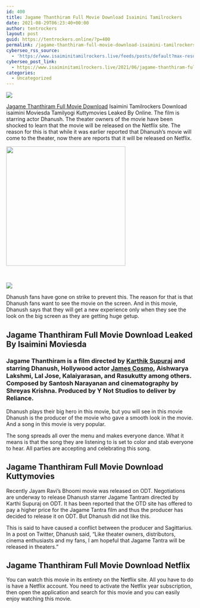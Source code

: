 ```yaml
---
id: 400
title: Jagame Thanthiram Full Movie Download Isaimini Tamilrockers
date: 2021-08-29T06:23:40+00:00
author: tentrockers
layout: post
guid: https://tentrockers.online/?p=400
permalink: /jagame-thanthiram-full-movie-download-isaimini-tamilrockers/
cyberseo_rss_source:
  - 'https://www.isaiminitamilrockers.live/feeds/posts/default?max-results=150&start-index=1'
cyberseo_post_link:
  - https://www.isaiminitamilrockers.live/2021/06/jagame-thanthiram-full-movie-download_16.html
categories:
  - Uncategorized
---
```

<div class="media_block">
  <img src="https://1.bp.blogspot.com/-YB2uNT5dBO8/YNKlPUJ0-1I/AAAAAAAAA7o/qXYKvbUF5WAXz8Acvlc_yKp9DlI1kCSyQCLcBGAsYHQ/s72-c/Jagame-Thanthiram-Movie-Download.jpg" class="media_thumbnail" />
</div>

<meta content="Jagame Thanthiram Full Movie Download Isaimini Tamilrockers &nbsp; Download isaimini Moviesda Tamilyogi Kuttymovies Leaked By Online. The film i..." name="twitter:description" />

  


<center>
</center>

<span face="&quot;Open Sans&quot;, sans-serif"><a href="https://www.tamilrockers.co.nz/jagame-thanthiram-movie-download-in-tamilrockers/">Jagame Thanthiram Full Movie Download</a> Isaimini Tamilrockers</span><span face="&quot;Open Sans&quot;, sans-serif">&nbsp;</span><span face="&quot;Open Sans&quot;, sans-serif">Download isaimini Moviesda Tamilyogi Kuttymovies Leaked By Online. The film is starring actor Dhanush. The theater owners of the movie have been shocked to learn that the movie will be released on the Netflix site. The reason for this is that while it was earlier reported that Dhanush’s movie will come to the theater, now there are reports that it will be released on Netflix.</span>

<div class="separator">
  <a href="https://1.bp.blogspot.com/-YB2uNT5dBO8/YNKlPUJ0-1I/AAAAAAAAA7o/qXYKvbUF5WAXz8Acvlc_yKp9DlI1kCSyQCLcBGAsYHQ/s426/Jagame-Thanthiram-Movie-Download.jpg"><img border="0" data-original-height="240" data-original-width="426" src="https://1.bp.blogspot.com/-YB2uNT5dBO8/YNKlPUJ0-1I/AAAAAAAAA7o/qXYKvbUF5WAXz8Acvlc_yKp9DlI1kCSyQCLcBGAsYHQ/s320/Jagame-Thanthiram-Movie-Download.jpg" width="320" /></a>
</div>

<span face="&quot;Open Sans&quot;, sans-serif"><br /></span>

<div class="separator">
  <a href="https://www.tamilrockers.co.nz/jagame-thanthiram-movie-download-in-tamilrockers/"><img border="0" data-original-height="250" data-original-width="300" src="https://1.bp.blogspot.com/-5XL9sIAhA6c/YMomeUGoejI/AAAAAAAAA3w/_WMTYjVLOtI0ntUpPPEToSVcb7p47_mUgCLcBGAsYHQ/s0/e854879156f0849f3d27a89db88ed039%2B%25281%2529.png" /></a>
</div>

<span face="&quot;Open Sans&quot;, sans-serif">Dhanush fans have gone on strike to prevent this. The reason for that is that Dhanush fans want to see the movie on the screen. And in this movie, Dhanush says that they will get a new experience only when they see the look on the big screen as they are getting huge getup.</span>

## Jagame Thanthiram Full Movie Download Leaked By Isaimini Moviesda

### <span><span face="&quot;Open Sans&quot;, sans-serif">Jagame Thanthiram is a film directed by&nbsp;</span><a href="https://en.wikipedia.org/wiki/Karthik_Subbaraj">Karthik Supuraj</a><span face="&quot;Open Sans&quot;, sans-serif">&nbsp;and starring Dhanush, Hollywood actor&nbsp;</span><a href="https://en.wikipedia.org/wiki/James_Cosmo">James Cosmo</a><span face="&quot;Open Sans&quot;, sans-serif">,&nbsp;Aishwarya Lakshmi,&nbsp;Lal Jose, Kalaiyarasan, and Rasukutty among others. Composed by Santosh Narayanan and cinematography by Shreyas Krishna. Produced by Y Not Studios to deliver by Reliance.</span></span>

<div>
  <p>
    Dhanush plays their big hero in this movie, but you will see in this movie Dhanush is the producer of the movie who gave a smooth look in the movie. And a song in this movie is very popular.
  </p>
  
  <p>
    The song spreads all over the menu and makes everyone dance. What it means is that the song they are listening to is set to color and stab everyone to hear. All parties are accepting and celebrating this song.
  </p>
  
  <h2>
    Jagame Thanthiram Full Movie Download Kuttymovies
  </h2>
</div>

<div>
  <p>
    Recently Jayam Ravi’s Bhoomi movie was released on ODT. Negotiations are underway to release Dhanush starrer Jagame Tantram directed by Karthi Supuraj on ODT. It has been reported that the OTD site has offered to pay a higher price for the Jagame Tantra film and thus the producer has decided to release it on ODT. But Dhanush did not like this.
  </p>
  
  <p>
    This is said to have caused a conflict between the producer and Sagittarius. In a post on Twitter, Dhanush said, “Like theater owners, distributors, cinema enthusiasts and my fans, I am hopeful that Jagame Tantra will be released in theaters.”
  </p>
  
  <h2>
    Jagame Thanthiram Full Movie Download Netflix
  </h2>
</div>

<div>
  <p>
    You can watch this movie in its entirety on the Netflix site. All you have to do is have a Netflix account. You need to activate the Netflix year subscription, then open the application and search for this movie and you can easily enjoy watching this movie.
  </p>
</div>

<center>
</center>